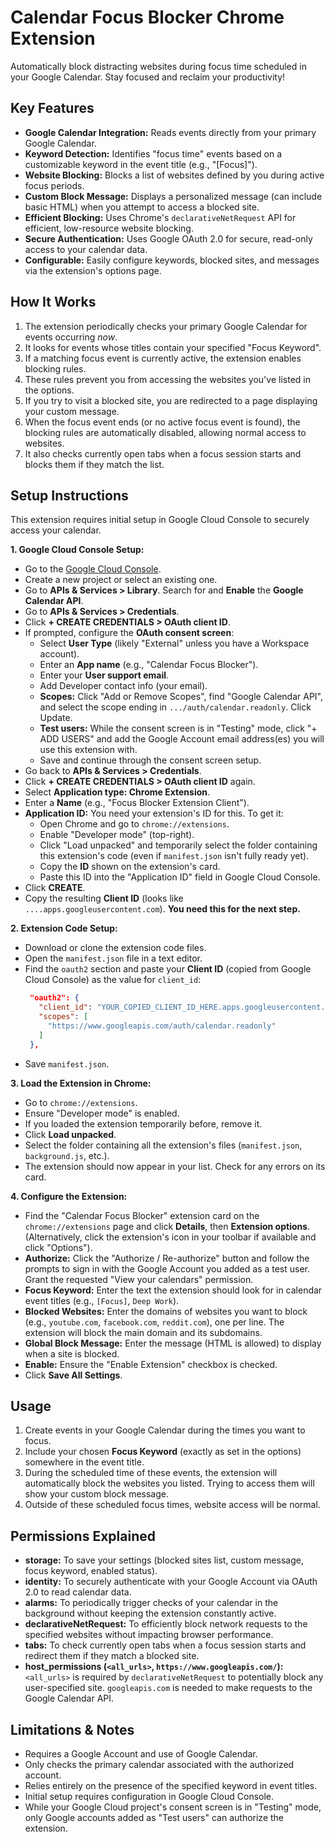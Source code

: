 # Calendar Focus Blocker Chrome Extension

Automatically block distracting websites during focus time scheduled in your Google Calendar. Stay focused and reclaim your productivity!

## Key Features

*   **Google Calendar Integration:** Reads events directly from your primary Google Calendar.
*   **Keyword Detection:** Identifies "focus time" events based on a customizable keyword in the event title (e.g., "[Focus]").
*   **Website Blocking:** Blocks a list of websites defined by you during active focus periods.
*   **Custom Block Message:** Displays a personalized message (can include basic HTML) when you attempt to access a blocked site.
*   **Efficient Blocking:** Uses Chrome's `declarativeNetRequest` API for efficient, low-resource website blocking.
*   **Secure Authentication:** Uses Google OAuth 2.0 for secure, read-only access to your calendar data.
*   **Configurable:** Easily configure keywords, blocked sites, and messages via the extension's options page.

## How It Works

1.  The extension periodically checks your primary Google Calendar for events occurring *now*.
2.  It looks for events whose titles contain your specified "Focus Keyword".
3.  If a matching focus event is currently active, the extension enables blocking rules.
4.  These rules prevent you from accessing the websites you've listed in the options.
5.  If you try to visit a blocked site, you are redirected to a page displaying your custom message.
6.  When the focus event ends (or no active focus event is found), the blocking rules are automatically disabled, allowing normal access to websites.
7.  It also checks currently open tabs when a focus session starts and blocks them if they match the list.

## Setup Instructions

This extension requires initial setup in Google Cloud Console to securely access your calendar.

**1. Google Cloud Console Setup:**

*   Go to the [Google Cloud Console](https://console.cloud.google.com/).
*   Create a new project or select an existing one.
*   Go to **APIs & Services > Library**. Search for and **Enable** the **Google Calendar API**.
*   Go to **APIs & Services > Credentials**.
*   Click **+ CREATE CREDENTIALS > OAuth client ID**.
*   If prompted, configure the **OAuth consent screen**:
    *   Select **User Type** (likely "External" unless you have a Workspace account).
    *   Enter an **App name** (e.g., "Calendar Focus Blocker").
    *   Enter your **User support email**.
    *   Add Developer contact info (your email).
    *   **Scopes:** Click "Add or Remove Scopes", find "Google Calendar API", and select the scope ending in `.../auth/calendar.readonly`. Click Update.
    *   **Test users:** While the consent screen is in "Testing" mode, click "+ ADD USERS" and add the Google Account email address(es) you will use this extension with.
    *   Save and continue through the consent screen setup.
*   Go back to **APIs & Services > Credentials**.
*   Click **+ CREATE CREDENTIALS > OAuth client ID** again.
*   Select **Application type: Chrome Extension**.
*   Enter a **Name** (e.g., "Focus Blocker Extension Client").
*   **Application ID:** You need your extension's ID for this. To get it:
    *   Open Chrome and go to `chrome://extensions`.
    *   Enable "Developer mode" (top-right).
    *   Click "Load unpacked" and temporarily select the folder containing this extension's code (even if `manifest.json` isn't fully ready yet).
    *   Copy the **ID** shown on the extension's card.
    *   Paste this ID into the "Application ID" field in Google Cloud Console.
*   Click **CREATE**.
*   Copy the resulting **Client ID** (looks like `....apps.googleusercontent.com`). **You need this for the next step.**

**2. Extension Code Setup:**

*   Download or clone the extension code files.
*   Open the `manifest.json` file in a text editor.
*   Find the `oauth2` section and paste your **Client ID** (copied from Google Cloud Console) as the value for `client_id`:
    ```json
     "oauth2": {
       "client_id": "YOUR_COPIED_CLIENT_ID_HERE.apps.googleusercontent.com",
       "scopes": [
         "https://www.googleapis.com/auth/calendar.readonly"
       ]
     },
    ```
*   Save `manifest.json`.

**3. Load the Extension in Chrome:**

*   Go to `chrome://extensions`.
*   Ensure "Developer mode" is enabled.
*   If you loaded the extension temporarily before, remove it.
*   Click **Load unpacked**.
*   Select the folder containing all the extension's files (`manifest.json`, `background.js`, etc.).
*   The extension should now appear in your list. Check for any errors on its card.

**4. Configure the Extension:**

*   Find the "Calendar Focus Blocker" extension card on the `chrome://extensions` page and click **Details**, then **Extension options**. (Alternatively, click the extension's icon in your toolbar if available and click "Options").
*   **Authorize:** Click the "Authorize / Re-authorize" button and follow the prompts to sign in with the Google Account you added as a test user. Grant the requested "View your calendars" permission.
*   **Focus Keyword:** Enter the text the extension should look for in calendar event titles (e.g., `[Focus]`, `Deep Work`).
*   **Blocked Websites:** Enter the domains of websites you want to block (e.g., `youtube.com`, `facebook.com`, `reddit.com`), one per line. The extension will block the main domain and its subdomains.
*   **Global Block Message:** Enter the message (HTML is allowed) to display when a site is blocked.
*   **Enable:** Ensure the "Enable Extension" checkbox is checked.
*   Click **Save All Settings**.

## Usage

1.  Create events in your Google Calendar during the times you want to focus.
2.  Include your chosen **Focus Keyword** (exactly as set in the options) somewhere in the event title.
3.  During the scheduled time of these events, the extension will automatically block the websites you listed. Trying to access them will show your custom block message.
4.  Outside of these scheduled focus times, website access will be normal.

## Permissions Explained

*   **storage:** To save your settings (blocked sites list, custom message, focus keyword, enabled status).
*   **identity:** To securely authenticate with your Google Account via OAuth 2.0 to read calendar data.
*   **alarms:** To periodically trigger checks of your calendar in the background without keeping the extension constantly active.
*   **declarativeNetRequest:** To efficiently block network requests to the specified websites without impacting browser performance.
*   **tabs:** To check currently open tabs when a focus session starts and redirect them if they match a blocked site.
*   **host_permissions (`<all_urls>`, `https://www.googleapis.com/`):** `<all_urls>` is required by `declarativeNetRequest` to potentially block any user-specified site. `googleapis.com` is needed to make requests to the Google Calendar API.

## Limitations & Notes

*   Requires a Google Account and use of Google Calendar.
*   Only checks the primary calendar associated with the authorized account.
*   Relies entirely on the presence of the specified keyword in event titles.
*   Initial setup requires configuration in Google Cloud Console.
*   While your Google Cloud project's consent screen is in "Testing" mode, only Google accounts added as "Test users" can authorize the extension.

